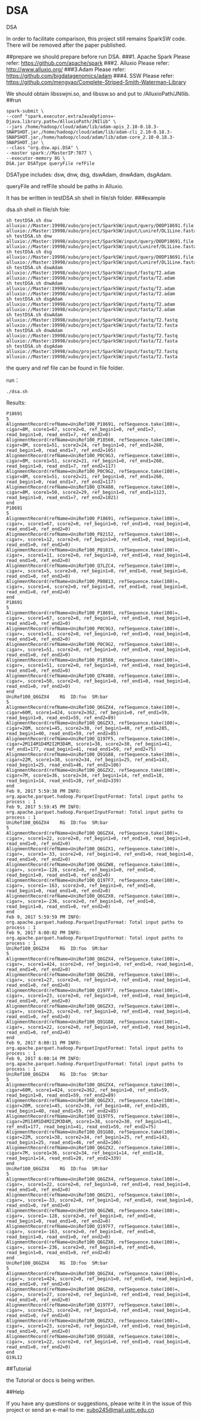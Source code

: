 # DSA
DSA

In order to facilitate comparison, this project still remains SparkSW code. There will be removed after the paper published.

##prepare
we should prepare before run DSA.
###1. Apache Spark
Please refer: https://github.com/apache/spark
###2. Alluxio
Please refer: http://www.alluxio.org/
###3.Adam
Please refer: https://github.com/bigdatagenomics/adam
###4. SSW
Please refer: https://github.com/mengyao/Complete-Striped-Smith-Waterman-Library

We should obtain libsswjni.so, and libssw.so and put to /AlluxioPath/JNIlib.
##run 

    spark-submit \
    --conf "spark.executor.extraJavaOptions=-Djava.library.path=/AlluxioPath/JNIlib" \
    --jars /home/hadoop/cloud/adam/lib/adam-apis_2.10-0.18.3-SNAPSHOT.jar,/home/hadoop/cloud/adam/lib/adam-cli_2.10-0.18.3-SNAPSHOT.jar,/home/hadoop/cloud/adam/lib/adam-core_2.10-0.18.3-SNAPSHOT.jar \
    --class "org.dsw.api.DSA" \
    --master spark://MasterIP:7077 \
    --executor-memory 8G \
    DSA.jar DSAType queryFile refFile
 
 DSAType includes: dsw, dnw, dsg, dswAdam,  dnwAdam, dsgAdam.

  queryFile and refFile should be paths in Alluxio.

It has be written in testDSA.sh shell in file/sh folder.
###example

dsa.sh shell in file/sh fole: 

	sh testDSA.sh dsw  alluxio://Master:19998/xubo/project/SparkSW/input/query/D0DP18691.file alluxio://Master:19998/xubo/project/SparkSW/input/Luniref/DL1Line.fasta
	sh testDSA.sh dnw  alluxio://Master:19998/xubo/project/SparkSW/input/query/D0DP18691.file alluxio://Master:19998/xubo/project/SparkSW/input/Luniref/DL1Line.fasta
	sh testDSA.sh dsg  alluxio://Master:19998/xubo/project/SparkSW/input/query/D0DP18691.file alluxio://Master:19998/xubo/project/SparkSW/input/Luniref/DL1Line.fasta
	sh testDSA.sh dswAdam alluxio://Master:19998/xubo/project/SparkSW/input/fastq/T2.adam alluxio://Master:19998/xubo/project/SparkSW/input/fasta/T2.adam
	sh testDSA.sh dnwAdam alluxio://Master:19998/xubo/project/SparkSW/input/fastq/T2.adam alluxio://Master:19998/xubo/project/SparkSW/input/fasta/T2.adam
	sh testDSA.sh dsgAdam alluxio://Master:19998/xubo/project/SparkSW/input/fastq/T2.adam alluxio://Master:19998/xubo/project/SparkSW/input/fasta/T2.adam
	sh testDSA.sh dswAdam alluxio://Master:19998/xubo/project/SparkSW/input/fastq/T2.fastq alluxio://Master:19998/xubo/project/SparkSW/input/fasta/T2.fasta
	sh testDSA.sh dnwAdam alluxio://Master:19998/xubo/project/SparkSW/input/fastq/T2.fastq alluxio://Master:19998/xubo/project/SparkSW/input/fasta/T2.fasta
	sh testDSA.sh dsgAdam alluxio://Master:19998/xubo/project/SparkSW/input/fastq/T2.fastq alluxio://Master:19998/xubo/project/SparkSW/input/fasta/T2.fasta


the query and ref file can be found in file folder.


run：

	./dsa.sh

Results:

	P18691                                                                          
	5
	AlignmentRecord(refName=UniRef100_P18691, refSequence.take(100)=, cigar=8M, score1=67, score2=0, ref_begin1=0, ref_end1=7, read_begin1=0, read_end1=7, ref_end2=0)
	AlignmentRecord(refName=UniRef100_P18560, refSequence.take(100)=, cigar=8M, score1=51, score2=24, ref_begin1=0, ref_end1=260, read_begin1=0, read_end1=7, ref_end2=105)
	AlignmentRecord(refName=UniRef100_P0C9G3, refSequence.take(100)=, cigar=8M, score1=51, score2=21, ref_begin1=0, ref_end1=260, read_begin1=0, read_end1=7, ref_end2=117)
	AlignmentRecord(refName=UniRef100_P0C9G2, refSequence.take(100)=, cigar=8M, score1=51, score2=21, ref_begin1=0, ref_end1=260, read_begin1=0, read_end1=7, ref_end2=117)
	AlignmentRecord(refName=UniRef100_Q7K480, refSequence.take(100)=, cigar=8M, score1=50, score2=29, ref_begin1=0, ref_end1=1123, read_begin1=0, read_end1=7, ref_end2=1021)
	end
	P18691                                                                          
	5
	AlignmentRecord(refName=UniRef100_P18691, refSequence.take(100)=, cigar=, score1=67, score2=0, ref_begin1=0, ref_end1=0, read_begin1=0, read_end1=0, ref_end2=0)
	AlignmentRecord(refName=UniRef100_P82152, refSequence.take(100)=, cigar=, score1=12, score2=0, ref_begin1=0, ref_end1=0, read_begin1=0, read_end1=0, ref_end2=0)
	AlignmentRecord(refName=UniRef100_P81815, refSequence.take(100)=, cigar=, score1=11, score2=0, ref_begin1=0, ref_end1=0, read_begin1=0, read_end1=0, ref_end2=0)
	AlignmentRecord(refName=UniRef100_Q7LZC4, refSequence.take(100)=, cigar=, score1=5, score2=0, ref_begin1=0, ref_end1=0, read_begin1=0, read_end1=0, ref_end2=0)
	AlignmentRecord(refName=UniRef100_P80813, refSequence.take(100)=, cigar=, score1=4, score2=0, ref_begin1=0, ref_end1=0, read_begin1=0, read_end1=0, ref_end2=0)
	end
	P18691                                                                          
	5
	AlignmentRecord(refName=UniRef100_P18691, refSequence.take(100)=, cigar=, score1=67, score2=0, ref_begin1=0, ref_end1=0, read_begin1=0, read_end1=0, ref_end2=0)
	AlignmentRecord(refName=UniRef100_P0C9G3, refSequence.take(100)=, cigar=, score1=51, score2=0, ref_begin1=0, ref_end1=0, read_begin1=0, read_end1=0, ref_end2=0)
	AlignmentRecord(refName=UniRef100_P0C9G2, refSequence.take(100)=, cigar=, score1=51, score2=0, ref_begin1=0, ref_end1=0, read_begin1=0, read_end1=0, ref_end2=0)
	AlignmentRecord(refName=UniRef100_P18560, refSequence.take(100)=, cigar=, score1=51, score2=0, ref_begin1=0, ref_end1=0, read_begin1=0, read_end1=0, ref_end2=0)
	AlignmentRecord(refName=UniRef100_Q7K480, refSequence.take(100)=, cigar=, score1=50, score2=0, ref_begin1=0, ref_end1=0, read_begin1=0, read_end1=0, ref_end2=0)
	end
	UniRef100_Q6GZX4	RG	ID:foo	SM:bar
	5
	AlignmentRecord(refName=UniRef100_Q6GZX4, refSequence.take(100)=, cigar=60M, score1=424, score2=362, ref_begin1=0, ref_end1=59, read_begin1=0, read_end1=59, ref_end2=89)
	AlignmentRecord(refName=UniRef100_Q6GZX3, refSequence.take(100)=, cigar=20M, score1=45, score2=30, ref_begin1=40, ref_end1=285, read_begin1=40, read_end1=59, ref_end2=85)
	AlignmentRecord(refName=UniRef100_Q197F5, refSequence.take(100)=, cigar=2M1I4M1D4M2I2M3D4M, score1=38, score2=30, ref_begin1=41, ref_end1=177, read_begin1=41, read_end1=59, ref_end2=75)
	AlignmentRecord(refName=UniRef100_Q91G88, refSequence.take(100)=, cigar=22M, score1=38, score2=34, ref_begin1=25, ref_end1=143, read_begin1=25, read_end1=46, ref_end2=106)
	AlignmentRecord(refName=UniRef100_Q6GZX2, refSequence.take(100)=, cigar=7M, score1=36, score2=34, ref_begin1=14, ref_end1=18, read_begin1=14, read_end1=20, ref_end2=339)
	end
	Feb 9, 2017 5:59:38 PM INFO: org.apache.parquet.hadoop.ParquetInputFormat: Total input paths to process : 1
	Feb 9, 2017 5:59:45 PM INFO: org.apache.parquet.hadoop.ParquetInputFormat: Total input paths to process : 1
	UniRef100_Q6GZX4	RG	ID:foo	SM:bar
	5
	AlignmentRecord(refName=UniRef100_Q6GZX4, refSequence.take(100)=, cigar=, score1=22, score2=0, ref_begin1=0, ref_end1=0, read_begin1=0, read_end1=0, ref_end2=0)
	AlignmentRecord(refName=UniRef100_Q6GZX1, refSequence.take(100)=, cigar=, score1=-33, score2=0, ref_begin1=0, ref_end1=0, read_begin1=0, read_end1=0, ref_end2=0)
	AlignmentRecord(refName=UniRef100_Q6GZW8, refSequence.take(100)=, cigar=, score1=-128, score2=0, ref_begin1=0, ref_end1=0, read_begin1=0, read_end1=0, ref_end2=0)
	AlignmentRecord(refName=UniRef100_Q197F7, refSequence.take(100)=, cigar=, score1=-163, score2=0, ref_begin1=0, ref_end1=0, read_begin1=0, read_end1=0, ref_end2=0)
	AlignmentRecord(refName=UniRef100_Q6GZX0, refSequence.take(100)=, cigar=, score1=-236, score2=0, ref_begin1=0, ref_end1=0, read_begin1=0, read_end1=0, ref_end2=0)
	end
	Feb 9, 2017 5:59:59 PM INFO: org.apache.parquet.hadoop.ParquetInputFormat: Total input paths to process : 1
	Feb 9, 2017 6:00:02 PM INFO: org.apache.parquet.hadoop.ParquetInputFormat: Total input paths to process : 1
	UniRef100_Q6GZX4	RG	ID:foo	SM:bar
	5
	AlignmentRecord(refName=UniRef100_Q6GZX4, refSequence.take(100)=, cigar=, score1=424, score2=0, ref_begin1=0, ref_end1=0, read_begin1=0, read_end1=0, ref_end2=0)
	AlignmentRecord(refName=UniRef100_Q6GZX0, refSequence.take(100)=, cigar=, score1=27, score2=0, ref_begin1=0, ref_end1=0, read_begin1=0, read_end1=0, ref_end2=0)
	AlignmentRecord(refName=UniRef100_Q197F7, refSequence.take(100)=, cigar=, score1=23, score2=0, ref_begin1=0, ref_end1=0, read_begin1=0, read_end1=0, ref_end2=0)
	AlignmentRecord(refName=UniRef100_Q6GZX3, refSequence.take(100)=, cigar=, score1=23, score2=0, ref_begin1=0, ref_end1=0, read_begin1=0, read_end1=0, ref_end2=0)
	AlignmentRecord(refName=UniRef100_Q91G88, refSequence.take(100)=, cigar=, score1=22, score2=0, ref_begin1=0, ref_end1=0, read_begin1=0, read_end1=0, ref_end2=0)
	end
	Feb 9, 2017 6:00:11 PM INFO: org.apache.parquet.hadoop.ParquetInputFormat: Total input paths to process : 1
	Feb 9, 2017 6:00:14 PM INFO: org.apache.parquet.hadoop.ParquetInputFormat: Total input paths to process : 1
	UniRef100_Q6GZX4	RG	ID:foo	SM:bar
	5
	AlignmentRecord(refName=UniRef100_Q6GZX4, refSequence.take(100)=, cigar=60M, score1=424, score2=362, ref_begin1=0, ref_end1=59, read_begin1=0, read_end1=59, ref_end2=89)
	AlignmentRecord(refName=UniRef100_Q6GZX3, refSequence.take(100)=, cigar=20M, score1=45, score2=30, ref_begin1=40, ref_end1=285, read_begin1=40, read_end1=59, ref_end2=85)
	AlignmentRecord(refName=UniRef100_Q197F5, refSequence.take(100)=, cigar=2M1I4M1D4M2I2M3D4M, score1=38, score2=30, ref_begin1=41, ref_end1=177, read_begin1=41, read_end1=59, ref_end2=75)
	AlignmentRecord(refName=UniRef100_Q91G88, refSequence.take(100)=, cigar=22M, score1=38, score2=34, ref_begin1=25, ref_end1=143, read_begin1=25, read_end1=46, ref_end2=106)
	AlignmentRecord(refName=UniRef100_Q6GZX2, refSequence.take(100)=, cigar=7M, score1=36, score2=34, ref_begin1=14, ref_end1=18, read_begin1=14, read_end1=20, ref_end2=339)
	end
	UniRef100_Q6GZX4	RG	ID:foo	SM:bar
	5
	AlignmentRecord(refName=UniRef100_Q6GZX4, refSequence.take(100)=, cigar=, score1=22, score2=0, ref_begin1=0, ref_end1=0, read_begin1=0, read_end1=0, ref_end2=0)
	AlignmentRecord(refName=UniRef100_Q6GZX1, refSequence.take(100)=, cigar=, score1=-33, score2=0, ref_begin1=0, ref_end1=0, read_begin1=0, read_end1=0, ref_end2=0)
	AlignmentRecord(refName=UniRef100_Q6GZW8, refSequence.take(100)=, cigar=, score1=-128, score2=0, ref_begin1=0, ref_end1=0, read_begin1=0, read_end1=0, ref_end2=0)
	AlignmentRecord(refName=UniRef100_Q197F7, refSequence.take(100)=, cigar=, score1=-163, score2=0, ref_begin1=0, ref_end1=0, read_begin1=0, read_end1=0, ref_end2=0)
	AlignmentRecord(refName=UniRef100_Q6GZX0, refSequence.take(100)=, cigar=, score1=-236, score2=0, ref_begin1=0, ref_end1=0, read_begin1=0, read_end1=0, ref_end2=0)
	end
	UniRef100_Q6GZX4	RG	ID:foo	SM:bar
	5
	AlignmentRecord(refName=UniRef100_Q6GZX4, refSequence.take(100)=, cigar=, score1=424, score2=0, ref_begin1=0, ref_end1=0, read_begin1=0, read_end1=0, ref_end2=0)
	AlignmentRecord(refName=UniRef100_Q6GZX0, refSequence.take(100)=, cigar=, score1=27, score2=0, ref_begin1=0, ref_end1=0, read_begin1=0, read_end1=0, ref_end2=0)
	AlignmentRecord(refName=UniRef100_Q197F7, refSequence.take(100)=, cigar=, score1=23, score2=0, ref_begin1=0, ref_end1=0, read_begin1=0, read_end1=0, ref_end2=0)
	AlignmentRecord(refName=UniRef100_Q6GZX3, refSequence.take(100)=, cigar=, score1=23, score2=0, ref_begin1=0, ref_end1=0, read_begin1=0, read_end1=0, ref_end2=0)
	AlignmentRecord(refName=UniRef100_Q91G88, refSequence.take(100)=, cigar=, score1=22, score2=0, ref_begin1=0, ref_end1=0, read_begin1=0, read_end1=0, ref_end2=0)
	end
	Q19LI2                                                                          

##Tutorial

the Tutorial or docs is being written.

##Help

If you have any questions or suggestions, please write it in the issue of this project or send an e-mail to me: xubo245@mail.ustc.edu.cn
